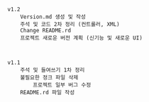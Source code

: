 	v1.2 
		Version.md 생성 및 작성
		주석 및 코드 2차 정리 (컨트롤러, XML)
		Change README.rd
		프로젝트 새로운 버전 계획 (신기능 및 새로운 UI)
		
		
		
	v1.1
		주석 및 들여쓰기 1차 정리
		불필요한 정크 파일 삭제
         	프로젝트 일부 버그 수정
		README.rd 파일 작성
		
	

